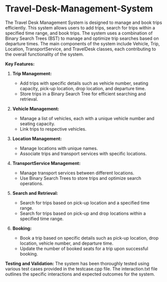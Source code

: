 # Travel-Desk-Management-System

The Travel Desk Management System is designed to manage and book trips efficiently. This system allows users to add trips, search for trips within a specified time range, and book trips. The system uses a combination of Binary Search Trees (BST) to manage and optimize trip searches based on departure times. The main components of the system include Vehicle, Trip, Location, TransportService, and TravelDesk classes, each contributing to the overall functionality of the system.

**Key Features:**

1. **Trip Management:**
   - Add trips with specific details such as vehicle number, seating capacity, pick-up location, drop location, and departure time.
   - Store trips in a Binary Search Tree for efficient searching and retrieval.

2. **Vehicle Management:**
   - Manage a list of vehicles, each with a unique vehicle number and seating capacity.
   - Link trips to respective vehicles.

3. **Location Management:**
   - Manage locations with unique names.
   - Associate trips and transport services with specific locations.

4. **TransportService Management:**
   - Manage transport services between different locations.
   - Use Binary Search Trees to store trips and optimize search operations.

5. **Search and Retrieval:**
   - Search for trips based on pick-up location and a specified time range.
   - Search for trips based on pick-up and drop locations within a specified time range.

6. **Booking:**
   - Book a trip based on specific details such as pick-up location, drop location, vehicle number, and departure time.
   - Update the number of booked seats for a trip upon successful booking.

**Testing and Validation:**
The system has been thoroughly tested using various test cases provided in the testcase.cpp file. The interaction.txt file outlines the specific interactions and expected outcomes for the system.
